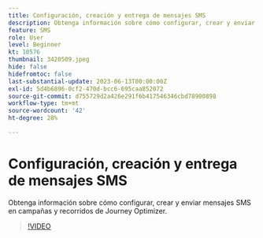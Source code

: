 ```yaml
---
title: Configuración, creación y entrega de mensajes SMS
description: Obtenga información sobre cómo configurar, crear y enviar mensajes SMS en campañas y recorridos de Journey Optimizer.
feature: SMS
role: User
level: Beginner
kt: 10576
thumbnail: 3420509.jpeg
hide: false
hidefromtoc: false
last-substantial-update: 2023-06-13T00:00:00Z
exl-id: 5d4b6896-0cf2-470d-bcc6-695caa852072
source-git-commit: d755729d2a426e291f6b417546346cbd78900898
workflow-type: tm+mt
source-wordcount: '42'
ht-degree: 28%

---
```


# Configuración, creación y entrega de mensajes SMS

Obtenga información sobre cómo configurar, crear y enviar mensajes SMS en campañas y recorridos de Journey Optimizer.

>[!VIDEO](https://video.tv.adobe.com/v/3420509?quality=12&learn=on)
